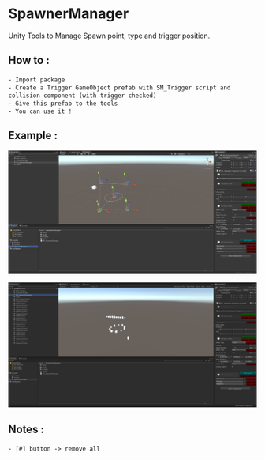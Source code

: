 # SpawnerManager

Unity Tools to Manage Spawn point, type and trigger position.


## How to :
    - Import package 
    - Create a Trigger GameObject prefab with SM_Trigger script and collision component (with trigger checked)
    - Give this prefab to the tools
    - You can use it !
 
  
## Example :
  ![](https://github.com/OlivierArgentieri/SpawnerManager/blob/master/Capture/Spawner.PNG)
  
  ![](https://github.com/OlivierArgentieri/SpawnerManager/blob/master/Capture/Spawned.PNG)


## Notes :
    - [#] button -> remove all 
